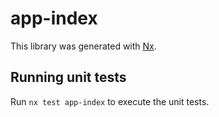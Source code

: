 # app-index

This library was generated with [Nx](https://nx.dev).

## Running unit tests

Run `nx test app-index` to execute the unit tests.
